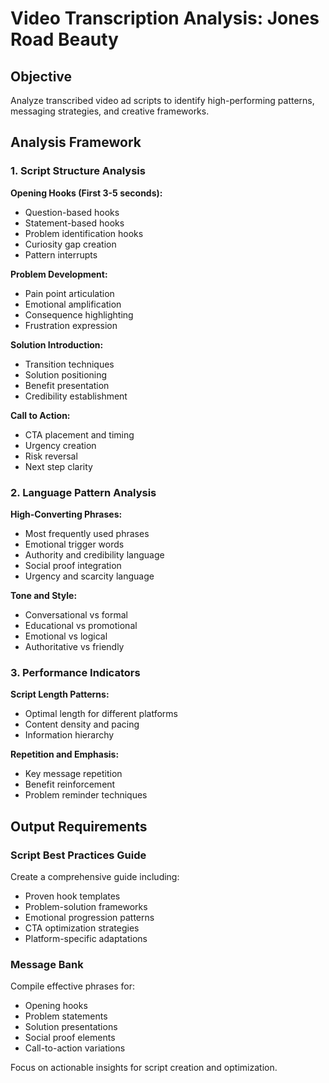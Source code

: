 # Video Transcription Analysis: Jones Road Beauty

## Objective
Analyze transcribed video ad scripts to identify high-performing patterns, messaging strategies, and creative frameworks.

## Analysis Framework

### 1. Script Structure Analysis
**Opening Hooks (First 3-5 seconds):**
- Question-based hooks
- Statement-based hooks
- Problem identification hooks
- Curiosity gap creation
- Pattern interrupts

**Problem Development:**
- Pain point articulation
- Emotional amplification
- Consequence highlighting
- Frustration expression

**Solution Introduction:**
- Transition techniques
- Solution positioning
- Benefit presentation
- Credibility establishment

**Call to Action:**
- CTA placement and timing
- Urgency creation
- Risk reversal
- Next step clarity

### 2. Language Pattern Analysis
**High-Converting Phrases:**
- Most frequently used phrases
- Emotional trigger words
- Authority and credibility language
- Social proof integration
- Urgency and scarcity language

**Tone and Style:**
- Conversational vs formal
- Educational vs promotional
- Emotional vs logical
- Authoritative vs friendly

### 3. Performance Indicators
**Script Length Patterns:**
- Optimal length for different platforms
- Content density and pacing
- Information hierarchy

**Repetition and Emphasis:**
- Key message repetition
- Benefit reinforcement
- Problem reminder techniques

## Output Requirements

### Script Best Practices Guide
Create a comprehensive guide including:
- Proven hook templates
- Problem-solution frameworks
- Emotional progression patterns
- CTA optimization strategies
- Platform-specific adaptations

### Message Bank
Compile effective phrases for:
- Opening hooks
- Problem statements
- Solution presentations
- Social proof elements
- Call-to-action variations

Focus on actionable insights for script creation and optimization.
